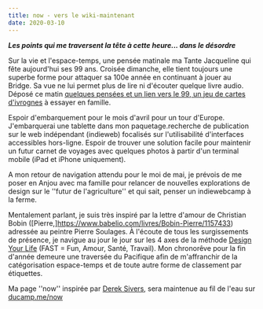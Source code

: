 ```yaml
---
title: now - vers le wiki-maintenant
date: 2020-03-10
---
```


***Les points qui me traversent la tête à cette heure... dans le désordre***

Sur la vie et l'espace-temps, une pensée matinale ma Tante Jacqueline qui fête aujourd'hui ses 99 ans. Croisée dimanche, elle tient toujours une superbe forme pour attaquer sa 100e année en continuant à jouer au Bridge. Sa vue ne lui permet plus de lire ni d'écouter quelque livre audio. Déposé ce matin [quelques pensées et un lien vers le 99, un jeu de cartes d'ivrognes](https://ducamp.me/2020-070) à essayer en famille.

Espoir d'embarquement pour le mois d'avril pour un tour d'Europe. J'embarquerai une tablette dans mon paquetage.recherche de publication sur le web indépendant (indieweb) focalisés sur l'utilisabilité d'interfaces accessibles hors-ligne. Espoir de trouver une solution facile pour maintenir un futur carnet de voyages avec quelques photos à partir d'un terminal mobile (iPad et iPhone uniquement). 

A mon retour de navigation attendu pour le moi de mai, je prévois de me poser en Anjou avec ma famille pour relancer de nouvelles explorations de design sur le ''futur de l'agriculture'' et qui sait, penser un indiewebcamp à la ferme. 

Mentalement parlant, je suis très inspiré par la lettre d'amour de Christian Bobin ([Pierre,]https://www.babelio.com/livres/Bobin-Pierre/1157433) adressée au peintre Pierre Soulages. À l'écoute de tous les surgissements de présence, je navigue au jour le jour sur les 4 axes de la méthode [Design Your Life](https://ducamp.me/DYL) (FAST = Fun, Amour, Santé, Travail). Mon chronorêve pour la fin d'année demeure une traversée du Pacifique afin de m'affranchir de la catégorisation espace-temps et de toute autre forme de classement par étiquettes.

Ma page ''now'' inspirée par [Derek Sivers](https://ducamp.me/maintenant), sera maintenue au fil de l'eau sur [ducamp.me/now](https://ducamp.me/now)




